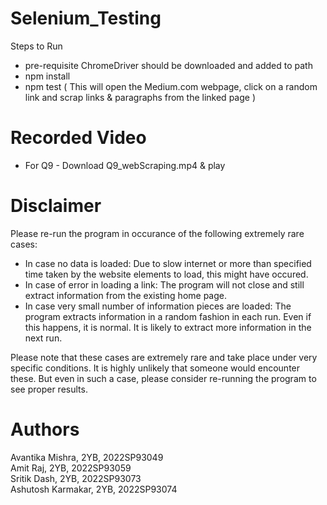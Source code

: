 # Selenium_Testing

Steps to Run 
- pre-requisite ChromeDriver should be downloaded and added to path
- npm install 
- npm test ( This will open the Medium.com webpage, click on a random link and scrap links & paragraphs from the linked page ) <Q9>

# Recorded Video
- For Q9 - Download Q9_webScraping.mp4 & play

# Disclaimer
Please re-run the program in occurance of the following extremely rare cases:
- In case no data is loaded: Due to slow internet or more than specified time taken by the website elements to load, this might have occured.
- In case of error in loading a link: The program will not close and still extract information from the existing home page.
- In case very small number of information pieces are loaded: The program extracts information in a random fashion in each run. Even if this happens, it is normal. It is likely to extract more information in the next run.

Please note that these cases are extremely rare and take place under very specific conditions. It is highly unlikely that someone would encounter these. But even in such a case, please consider re-running the program to see proper results.

# Authors
Avantika Mishra, 2YB, 2022SP93049  
Amit Raj, 2YB, 2022SP93059  
Sritik Dash, 2YB, 2022SP93073  
Ashutosh Karmakar, 2YB, 2022SP93074
